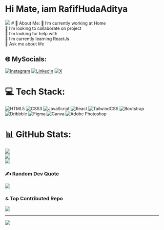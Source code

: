 # Hi Mate, iam RafifHudaAditya
<img src = "https://cdn.dribbble.com/userupload/3112578/file/original-8066e63288b3e92727e967d8d1f65970.png?resize=752x">
# 💫 About Me:
🔭 I’m currently working at Home<br>👯 I’m looking to collaborate on project<br>🤝 I’m looking for help with<br>🌱 I’m currently learning ReactJs<br>💬 Ask me about life


## 🌐 MySocials:
[![Instagram](https://img.shields.io/badge/Instagram-%23E4405F.svg?logo=Instagram&logoColor=white)](https://instagram.com/brohud__________) [![LinkedIn](https://img.shields.io/badge/LinkedIn-%230077B5.svg?logo=linkedin&logoColor=white)](https://linkedin.com/in/hudaAditya) [![X](https://img.shields.io/badge/X-black.svg?logo=X&logoColor=white)](https://x.com/eyobrohud) 

# 💻 Tech Stack:
![HTML5](https://img.shields.io/badge/html5-%23E34F26.svg?style=flat&logo=html5&logoColor=white) ![CSS3](https://img.shields.io/badge/css3-%231572B6.svg?style=flat&logo=css3&logoColor=white) ![JavaScript](https://img.shields.io/badge/javascript-%23323330.svg?style=flat&logo=javascript&logoColor=%23F7DF1E) ![React](https://img.shields.io/badge/react-%2320232a.svg?style=flat&logo=react&logoColor=%2361DAFB) ![TailwindCSS](https://img.shields.io/badge/tailwindcss-%2338B2AC.svg?style=flat&logo=tailwind-css&logoColor=white) ![Bootstrap](https://img.shields.io/badge/bootstrap-%238511FA.svg?style=flat&logo=bootstrap&logoColor=white) ![Dribbble](https://img.shields.io/badge/Dribbble-EA4C89?style=flat&logo=dribbble&logoColor=white) ![Figma](https://img.shields.io/badge/figma-%23F24E1E.svg?style=flat&logo=figma&logoColor=white) ![Canva](https://img.shields.io/badge/Canva-%2300C4CC.svg?style=flat&logo=Canva&logoColor=white) ![Adobe Photoshop](https://img.shields.io/badge/adobe%20photoshop-%2331A8FF.svg?style=flat&logo=adobe%20photoshop&logoColor=white)
# 📊 GitHub Stats:
![](https://github-readme-stats.vercel.app/api?username=hudarafif&theme=transparent&hide_border=false&include_all_commits=true&count_private=true)<br/>
![](https://github-readme-streak-stats.herokuapp.com/?user=hudarafif&theme=transparent&hide_border=false)<br/>
![](https://github-readme-stats.vercel.app/api/top-langs/?username=hudarafif&theme=transparent&hide_border=false&include_all_commits=true&count_private=true&layout=compact)

### ✍️ Random Dev Quote
![](https://quotes-github-readme.vercel.app/api?type=horizontal&theme=radical)

### 🔝 Top Contributed Repo
![](https://github-contributor-stats.vercel.app/api?username=hudarafif&limit=5&theme=tokyonight&combine_all_yearly_contributions=true)

---
[![](https://visitcount.itsvg.in/api?id=hudarafif&icon=4&color=11)](https://visitcount.itsvg.in)

<!-- Proudly created with GPRM ( https://gprm.itsvg.in ) -->
